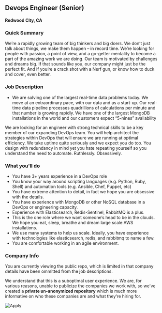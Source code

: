 ## Devops Engineer (Senior)
#### Redwood City, CA

### Quick Summary
We’re a rapidly growing team of big thinkers and big doers. We don’t just talk about things, we make them happen – in record time. We’re looking for people with passion, a point of view, and a go-getter mentality to become a part of the amazing work we are doing. Our team is motivated by challenges and dreams big. If that sounds like you, our company might just be the perfect fit. And if you’re a crack shot with a Nerf gun, or know how to duck and cover, even better.

### Job Description
+ We are solving one of the largest real-time data problems today. We move at an extraordinary pace, with our data and as a start-up. Our real-time data pipeline processes quadrillions of calculations per minute and that number is growing rapidly. We have one of the largest MongoDB installations in the world and our customers expect “5-nines” availability

We are looking for an engineer with strong technical skills to be a key member of our expanding DevOps team. You will help architect the strategies within DevOps that will ensure we are running at optimal efficiency. We take uptime quite seriously and we expect you do too. You design with redundancy in mind yet you hate repeating yourself so you understand the need to automate. Ruthlessly. Obsessively.

### What you'll do
+ You have 3+ years experience in a DevOps role
+ You know your way around scripting languages (e.g. Python, Ruby, Shell) and automation tools (e.g. Ansible, Chef, Puppet, etc)
+ You have extreme attention to detail, in fact we hope you are obsessive with the details.
+ You have experience with MongoDB or other NoSQL database in a DevOps or engineering capacity.
+ Experience with Elasticsearch, Redis-Sentinel, RabbitMQ is a plus.
+ This is the one role where we want someone’s head to be in the clouds. We hope you eat, sleep, breathe and dream large scale AWS installations.
+ We use many systems to help us scale. Ideally, you have experience with technologies like elasticsearch, redis, and rabbitmq to name a few.
+ You are comfortable working in an agile environment.


### Company Info
You are currently viewing the public repo, which is limited in that company details have been ommitted from the job descriptions.  
    
We understand that this is a suboptimal user experience.  We are, for various reasons, unable to publicize the companies we work with, so we've
created a **private un-anonymized repository** which is much more informative on who these companies are and what they're hiring for.  
    
![Apply](https://dabuttonfactory.com/button.png?t=Apply&f=Calibri-Bold&ts=24&tc=fff&tshs=1&tshc=000&hp=20&vp=8&c=5&bgt=gradient&bgc=3d85c6&ebgc=073763)
